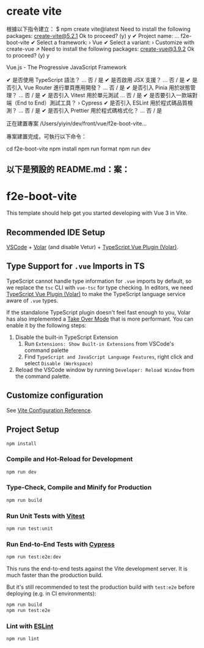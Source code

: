 # create vite
根據以下指令建立：
$ npm create vite@latest
Need to install the following packages:
  create-vite@5.2.1
Ok to proceed? (y) y
✔ Project name: … f2e-boot-vite
✔ Select a framework: › Vue
✔ Select a variant: › Customize with create-vue ↗
Need to install the following packages:
  create-vue@3.9.2
Ok to proceed? (y) y

Vue.js - The Progressive JavaScript Framework

✔ 是否使用 TypeScript 語法？ … 否 / 是
✔ 是否啟用 JSX 支援？ … 否 / 是
✔ 是否引入 Vue Router 進行單頁應用開發？ … 否 / 是
✔ 是否引入 Pinia 用於狀態管理？ … 否 / 是
✔ 是否引入 Vitest 用於單元測試 … 否 / 是
✔ 是否要引入一款端對端（End to End）測試工具？ › Cypress
✔ 是否引入 ESLint 用於程式碼品質檢測？ … 否 / 是
✔ 是否引入 Prettier 用於程式碼格式化？ … 否 / 是

正在建置專案 /Users/yiyin/dev/front/vue/f2e-boot-vite...

專案建置完成，可執行以下命令：

  cd f2e-boot-vite
  npm install
  npm run format
  npm run dev

以下是預設的 README.md：案：
---------------------------------------
# f2e-boot-vite

This template should help get you started developing with Vue 3 in Vite.

## Recommended IDE Setup

[VSCode](https://code.visualstudio.com/) + [Volar](https://marketplace.visualstudio.com/items?itemName=Vue.volar) (and disable Vetur) + [TypeScript Vue Plugin (Volar)](https://marketplace.visualstudio.com/items?itemName=Vue.vscode-typescript-vue-plugin).

## Type Support for `.vue` Imports in TS

TypeScript cannot handle type information for `.vue` imports by default, so we replace the `tsc` CLI with `vue-tsc` for type checking. In editors, we need [TypeScript Vue Plugin (Volar)](https://marketplace.visualstudio.com/items?itemName=Vue.vscode-typescript-vue-plugin) to make the TypeScript language service aware of `.vue` types.

If the standalone TypeScript plugin doesn't feel fast enough to you, Volar has also implemented a [Take Over Mode](https://github.com/johnsoncodehk/volar/discussions/471#discussioncomment-1361669) that is more performant. You can enable it by the following steps:

1. Disable the built-in TypeScript Extension
    1) Run `Extensions: Show Built-in Extensions` from VSCode's command palette
    2) Find `TypeScript and JavaScript Language Features`, right click and select `Disable (Workspace)`
2. Reload the VSCode window by running `Developer: Reload Window` from the command palette.

## Customize configuration

See [Vite Configuration Reference](https://vitejs.dev/config/).

## Project Setup

```sh
npm install
```

### Compile and Hot-Reload for Development

```sh
npm run dev
```

### Type-Check, Compile and Minify for Production

```sh
npm run build
```

### Run Unit Tests with [Vitest](https://vitest.dev/)

```sh
npm run test:unit
```

### Run End-to-End Tests with [Cypress](https://www.cypress.io/)

```sh
npm run test:e2e:dev
```

This runs the end-to-end tests against the Vite development server.
It is much faster than the production build.

But it's still recommended to test the production build with `test:e2e` before deploying (e.g. in CI environments):

```sh
npm run build
npm run test:e2e
```

### Lint with [ESLint](https://eslint.org/)

```sh
npm run lint
```
